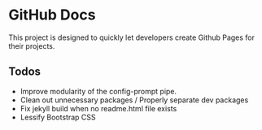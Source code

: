 # GitHub Docs
This project is designed to quickly let developers create Github Pages for their projects.  

## Todos
- Improve modularity of the config-prompt pipe.
- Clean out unnecessary packages / Properly separate dev packages
- Fix jekyll build when no readme.html file exists
- Lessify Bootstrap CSS